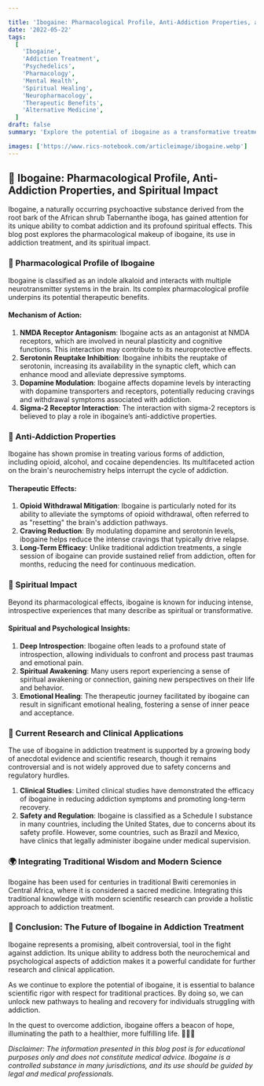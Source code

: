 ```yaml
---

title: 'Ibogaine: Pharmacological Profile, Anti-Addiction Properties, and Spiritual Impact 🌿✨'
date: '2022-05-22'
tags:
  [
    'Ibogaine',
    'Addiction Treatment',
    'Psychedelics',
    'Pharmacology',
    'Mental Health',
    'Spiritual Healing',
    'Neuropharmacology',
    'Therapeutic Benefits',
    'Alternative Medicine',
  ]
draft: false
summary: 'Explore the potential of ibogaine as a transformative treatment for addiction. Delve into its pharmacological makeup, therapeutic applications, and the profound spiritual impact it can have on individuals seeking recovery. 🌿💊🧠'

images: ['https://www.rics-notebook.com/articleimage/ibogaine.webp']
---
```


## 🌿 Ibogaine: Pharmacological Profile, Anti-Addiction Properties, and Spiritual Impact

Ibogaine, a naturally occurring psychoactive substance derived from the root bark of the African shrub Tabernanthe iboga, has gained attention for its unique ability to combat addiction and its profound spiritual effects. This blog post explores the pharmacological makeup of ibogaine, its use in addiction treatment, and its spiritual impact.

### 🔬 Pharmacological Profile of Ibogaine

Ibogaine is classified as an indole alkaloid and interacts with multiple neurotransmitter systems in the brain. Its complex pharmacological profile underpins its potential therapeutic benefits.

#### **Mechanism of Action**:

1. **NMDA Receptor Antagonism**: Ibogaine acts as an antagonist at NMDA receptors, which are involved in neural plasticity and cognitive functions. This interaction may contribute to its neuroprotective effects.
2. **Serotonin Reuptake Inhibition**: Ibogaine inhibits the reuptake of serotonin, increasing its availability in the synaptic cleft, which can enhance mood and alleviate depressive symptoms.
3. **Dopamine Modulation**: Ibogaine affects dopamine levels by interacting with dopamine transporters and receptors, potentially reducing cravings and withdrawal symptoms associated with addiction.
4. **Sigma-2 Receptor Interaction**: The interaction with sigma-2 receptors is believed to play a role in ibogaine’s anti-addictive properties.

### 🌟 Anti-Addiction Properties

Ibogaine has shown promise in treating various forms of addiction, including opioid, alcohol, and cocaine dependencies. Its multifaceted action on the brain's neurochemistry helps interrupt the cycle of addiction.

#### **Therapeutic Effects**:

1. **Opioid Withdrawal Mitigation**: Ibogaine is particularly noted for its ability to alleviate the symptoms of opioid withdrawal, often referred to as "resetting" the brain's addiction pathways.
2. **Craving Reduction**: By modulating dopamine and serotonin levels, ibogaine helps reduce the intense cravings that typically drive relapse.
3. **Long-Term Efficacy**: Unlike traditional addiction treatments, a single session of ibogaine can provide sustained relief from addiction, often for months, reducing the need for continuous medication.

### 🌿 Spiritual Impact

Beyond its pharmacological effects, ibogaine is known for inducing intense, introspective experiences that many describe as spiritual or transformative.

#### **Spiritual and Psychological Insights**:

1. **Deep Introspection**: Ibogaine often leads to a profound state of introspection, allowing individuals to confront and process past traumas and emotional pain.
2. **Spiritual Awakening**: Many users report experiencing a sense of spiritual awakening or connection, gaining new perspectives on their life and behavior.
3. **Emotional Healing**: The therapeutic journey facilitated by ibogaine can result in significant emotional healing, fostering a sense of inner peace and acceptance.

### 🧠 Current Research and Clinical Applications

The use of ibogaine in addiction treatment is supported by a growing body of anecdotal evidence and scientific research, though it remains controversial and is not widely approved due to safety concerns and regulatory hurdles.

1. **Clinical Studies**: Limited clinical studies have demonstrated the efficacy of ibogaine in reducing addiction symptoms and promoting long-term recovery.
2. **Safety and Regulation**: Ibogaine is classified as a Schedule I substance in many countries, including the United States, due to concerns about its safety profile. However, some countries, such as Brazil and Mexico, have clinics that legally administer ibogaine under medical supervision.

### 🌍 Integrating Traditional Wisdom and Modern Science

Ibogaine has been used for centuries in traditional Bwiti ceremonies in Central Africa, where it is considered a sacred medicine. Integrating this traditional knowledge with modern scientific research can provide a holistic approach to addiction treatment.

### 🔮 Conclusion: The Future of Ibogaine in Addiction Treatment

Ibogaine represents a promising, albeit controversial, tool in the fight against addiction. Its unique ability to address both the neurochemical and psychological aspects of addiction makes it a powerful candidate for further research and clinical application.

As we continue to explore the potential of ibogaine, it is essential to balance scientific rigor with respect for traditional practices. By doing so, we can unlock new pathways to healing and recovery for individuals struggling with addiction.

In the quest to overcome addiction, ibogaine offers a beacon of hope, illuminating the path to a healthier, more fulfilling life. 🌿💊🧠

_Disclaimer: The information presented in this blog post is for educational purposes only and does not constitute medical advice. Ibogaine is a controlled substance in many jurisdictions, and its use should be guided by legal and medical professionals._
